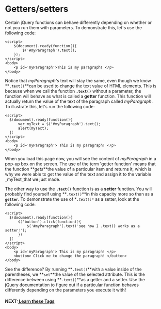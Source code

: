 # Getters/setters

Certain jQuery functions can behave differently depending on whether or not you run them with parameters. To demonstrate this, let's use the following code:
```
<script>
    $(document).ready(function(){
        $('#myParagraph').text();
    });
</script>
<body>
    <p id='myParagraph'>This is my paragraph! </p>
</body>
```
Notice that _myParagraph's_ text will stay the same, even though we know **`.text()`**can be used to change the text value of HTML elements. This is because when we call the function **`.text()`** without a parameter, the function will behave as what is called a **getter** function. This function will actually return the value of the text of the paragraph called _myParagraph_. To illustrate this, let's run the following code:

```
<script>
  $(document).ready(function(){
      var myText = $('#myParagraph').text();
      alert(myText);
  })
</script>
<body>
    <p id='myParagraph'> This is my paragraph! </p>
</body>
```
When you load this page now, you will see the content of _myParagraph_ in a pop-up box on the screen. The use of the term 'getter function' means that the function **_gets_**the value of a particular item and returns it, which is why we were able to get the value of the text and assign it to the variable _myText_that we just made.

The other way to use the **`.text()`** function is as a **setter** function. You will probably find yourself using **`.text()`**in this capacity more so than as a **`getter`**. To demonstrate the use of **`.text()*`* as a setter, look at the following code:

```
<script>
  $(document).ready(function(){
      $('button').click(function(){
          $('#myParagraph').text('see how I .text() works as a setter!');
      })
  })
</script>
<body>
    <p id='myParagraph'> This is my paragraph! </p>
    <button> Click me to change the paragraph! </button>
</body>
```
See the difference? By running **`.text()`**with a value inside of the parentheses, we **`set`**the value of the selected attribute. This is the difference between using **`.text()`**as a getter and a setter. Use the jQuery documentation to figure out if a particular function behaves differently depending on the parameters you execute it with!


#### NEXT:[ Learn these Tags](./learn_these_tags.md)

